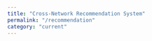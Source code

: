 ```yaml
---
title: "Cross-Network Recommendation System"
permalink: "/recommendation"
category: "current"
---
```

